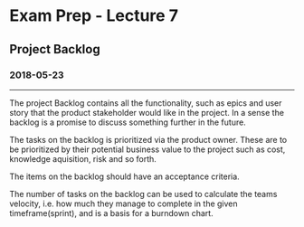 # Exam Prep - Lecture 7
## Project Backlog
### 2018-05-23
---
The project Backlog contains all the functionality, such as epics and user story that the product stakeholder would like in the project. In a sense the backlog is a promise to discuss something further in the future. 

The tasks on the backlog is prioritized via the product owner. These are to be prioritized by their potential business value to the project such as cost, knowledge aquisition, risk and so forth. 

The items on the backlog should have an acceptance criteria. 

The number of tasks on the backlog can be used to calculate the teams velocity, i.e. how much they manage to complete in the given timeframe(sprint), and is a basis for a burndown chart. 